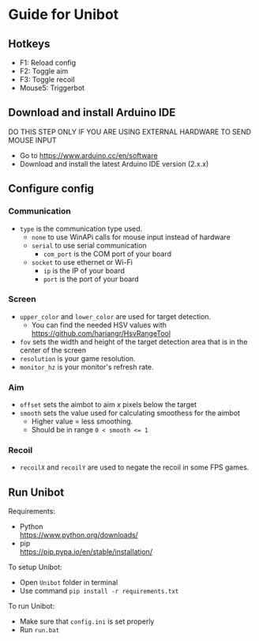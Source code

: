 # Guide for Unibot

## Hotkeys
- F1: Reload config
- F2: Toggle aim
- F3: Toggle recoil
- Mouse5: Triggerbot

## Download and install Arduino IDE
DO THIS STEP ONLY IF YOU ARE USING EXTERNAL HARDWARE TO SEND MOUSE INPUT
- Go to https://www.arduino.cc/en/software
- Download and install the latest Arduino IDE version (2.x.x)

## Configure config
### Communication
- `type` is the communication type used.  
    - `none` to use WinAPi calls for mouse input instead of hardware  
    - `serial` to use serial communication  
        - `com_port` is the COM port of your board
    - `socket` to use ethernet or Wi-Fi  
        - `ip` is the IP of your board
        - `port` is the port of your board

### Screen
- `upper_color` and `lower_color` are used for target detection. 
    - You can find the needed HSV values with https://github.com/hariangr/HsvRangeTool  
- `fov` sets the width and height of the target detection area that is in the center of the screen  
- `resolution` is your game resolution.  
- `monitor_hz` is your monitor's refresh rate.  

### Aim
- `offset` sets the aimbot to aim _x_ pixels below the target  
- `smooth` sets the value used for calculating smoothess for the aimbot 
    - Higher value = less smoothing. 
    - Should be in range `0 < smooth <= 1`

### Recoil
- `recoilX` and `recoilY` are used to negate the recoil in some FPS games.

## Run Unibot
Requirements:
- Python  
https://www.python.org/downloads/
- pip  
https://pip.pypa.io/en/stable/installation/

To setup Unibot:
- Open `Unibot` folder in terminal
- Use command `pip install -r requirements.txt`

To run Unibot:
- Make sure that `config.ini` is set properly
- Run `run.bat`